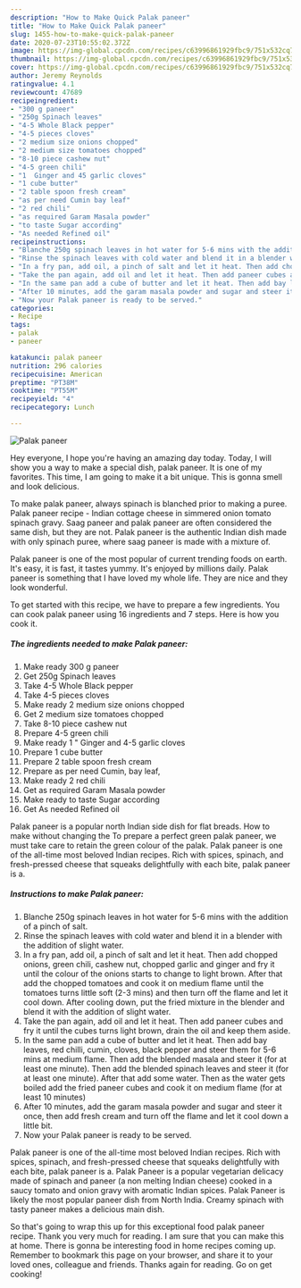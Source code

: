 ```yaml
---
description: "How to Make Quick Palak paneer"
title: "How to Make Quick Palak paneer"
slug: 1455-how-to-make-quick-palak-paneer
date: 2020-07-23T10:55:02.372Z
image: https://img-global.cpcdn.com/recipes/c63996861929fbc9/751x532cq70/palak-paneer-recipe-main-photo.jpg
thumbnail: https://img-global.cpcdn.com/recipes/c63996861929fbc9/751x532cq70/palak-paneer-recipe-main-photo.jpg
cover: https://img-global.cpcdn.com/recipes/c63996861929fbc9/751x532cq70/palak-paneer-recipe-main-photo.jpg
author: Jeremy Reynolds
ratingvalue: 4.1
reviewcount: 47689
recipeingredient:
- "300 g paneer"
- "250g Spinach leaves"
- "4-5 Whole Black pepper"
- "4-5 pieces cloves"
- "2 medium size onions chopped"
- "2 medium size tomatoes chopped"
- "8-10 piece cashew nut"
- "4-5 green chili"
- "1  Ginger and 45 garlic cloves"
- "1 cube butter"
- "2 table spoon fresh cream"
- "as per need Cumin bay leaf"
- "2 red chili"
- "as required Garam Masala powder"
- "to taste Sugar according"
- "As needed Refined oil"
recipeinstructions:
- "Blanche 250g spinach leaves in hot water for 5-6 mins with the addition of a pinch of salt."
- "Rinse the spinach leaves with cold water and blend it in a blender with the addition of slight water."
- "In a fry pan, add oil, a pinch of salt and let it heat. Then add chopped onions, green chili, cashew nut, chopped garlic and ginger and fry it until the colour of the onions starts to change to light brown. After that add the chopped tomatoes and cook it on medium flame until the tomatoes turns little soft (2-3 mins) and then turn off the flame and let it cool down. After cooling down, put the fried mixture in the blender and blend it with the addition of slight water."
- "Take the pan again, add oil and let it heat. Then add paneer cubes and fry it until the cubes turns light brown, drain the oil and keep them aside."
- "In the same pan add a cube of butter and let it heat. Then add bay leaves, red chilli, cumin, cloves, black pepper and steer them for 5-6 mins at medium flame. Then add the blended masala and steer it (for at least one minute). Then add the blended spinach leaves and steer it (for at least one minute). After that add some water. Then as the water gets boiled add the fried paneer cubes and cook it on medium flame (for at least 10 minutes)"
- "After 10 minutes, add the garam masala powder and sugar and steer it once, then add fresh cream and turn off the flame and let it cool down a little bit."
- "Now your Palak paneer is ready to be served."
categories:
- Recipe
tags:
- palak
- paneer

katakunci: palak paneer 
nutrition: 296 calories
recipecuisine: American
preptime: "PT38M"
cooktime: "PT55M"
recipeyield: "4"
recipecategory: Lunch

---
```



![Palak paneer](https://img-global.cpcdn.com/recipes/c63996861929fbc9/751x532cq70/palak-paneer-recipe-main-photo.jpg)

Hey everyone, I hope you're having an amazing day today. Today, I will show you a way to make a special dish, palak paneer. It is one of my favorites. This time, I am going to make it a bit unique. This is gonna smell and look delicious.

To make palak paneer, always spinach is blanched prior to making a puree. Palak paneer recipe - Indian cottage cheese in simmered onion tomato spinach gravy. Saag paneer and palak paneer are often considered the same dish, but they are not. Palak paneer is the authentic Indian dish made with only spinach puree, where saag paneer is made with a mixture of.

Palak paneer is one of the most popular of current trending foods on earth. It's easy, it is fast, it tastes yummy. It's enjoyed by millions daily. Palak paneer is something that I have loved my whole life. They are nice and they look wonderful.


To get started with this recipe, we have to prepare a few ingredients. You can cook palak paneer using 16 ingredients and 7 steps. Here is how you cook it.

<!--inarticleads1-->

##### The ingredients needed to make Palak paneer:

1. Make ready 300 g paneer
1. Get 250g Spinach leaves
1. Take 4-5 Whole Black pepper
1. Take 4-5 pieces cloves
1. Make ready 2 medium size onions chopped
1. Get 2 medium size tomatoes chopped
1. Take 8-10 piece cashew nut
1. Prepare 4-5 green chili
1. Make ready 1 &#34; Ginger and 4-5 garlic cloves
1. Prepare 1 cube butter
1. Prepare 2 table spoon fresh cream
1. Prepare as per need Cumin, bay leaf,
1. Make ready 2 red chili
1. Get as required Garam Masala powder
1. Make ready to taste Sugar according
1. Get As needed Refined oil


Palak paneer is a popular north Indian side dish for flat breads. How to make without changing the To prepare a perfect green palak paneer, we must take care to retain the green colour of the palak. Palak paneer is one of the all-time most beloved Indian recipes. Rich with spices, spinach, and fresh-pressed cheese that squeaks delightfully with each bite, palak paneer is a. 

<!--inarticleads2-->

##### Instructions to make Palak paneer:

1. Blanche 250g spinach leaves in hot water for 5-6 mins with the addition of a pinch of salt.
1. Rinse the spinach leaves with cold water and blend it in a blender with the addition of slight water.
1. In a fry pan, add oil, a pinch of salt and let it heat. Then add chopped onions, green chili, cashew nut, chopped garlic and ginger and fry it until the colour of the onions starts to change to light brown. After that add the chopped tomatoes and cook it on medium flame until the tomatoes turns little soft (2-3 mins) and then turn off the flame and let it cool down. After cooling down, put the fried mixture in the blender and blend it with the addition of slight water.
1. Take the pan again, add oil and let it heat. Then add paneer cubes and fry it until the cubes turns light brown, drain the oil and keep them aside.
1. In the same pan add a cube of butter and let it heat. Then add bay leaves, red chilli, cumin, cloves, black pepper and steer them for 5-6 mins at medium flame. Then add the blended masala and steer it (for at least one minute). Then add the blended spinach leaves and steer it (for at least one minute). After that add some water. Then as the water gets boiled add the fried paneer cubes and cook it on medium flame (for at least 10 minutes)
1. After 10 minutes, add the garam masala powder and sugar and steer it once, then add fresh cream and turn off the flame and let it cool down a little bit.
1. Now your Palak paneer is ready to be served.


Palak paneer is one of the all-time most beloved Indian recipes. Rich with spices, spinach, and fresh-pressed cheese that squeaks delightfully with each bite, palak paneer is a. Palak Paneer is a popular vegetarian delicacy made of spinach and paneer (a non melting Indian cheese) cooked in a saucy tomato and onion gravy with aromatic Indian spices. Palak Paneer is likely the most popular paneer dish from North India. Creamy spinach with tasty paneer makes a delicious main dish. 

So that's going to wrap this up for this exceptional food palak paneer recipe. Thank you very much for reading. I am sure that you can make this at home. There is gonna be interesting food in home recipes coming up. Remember to bookmark this page on your browser, and share it to your loved ones, colleague and friends. Thanks again for reading. Go on get cooking!
